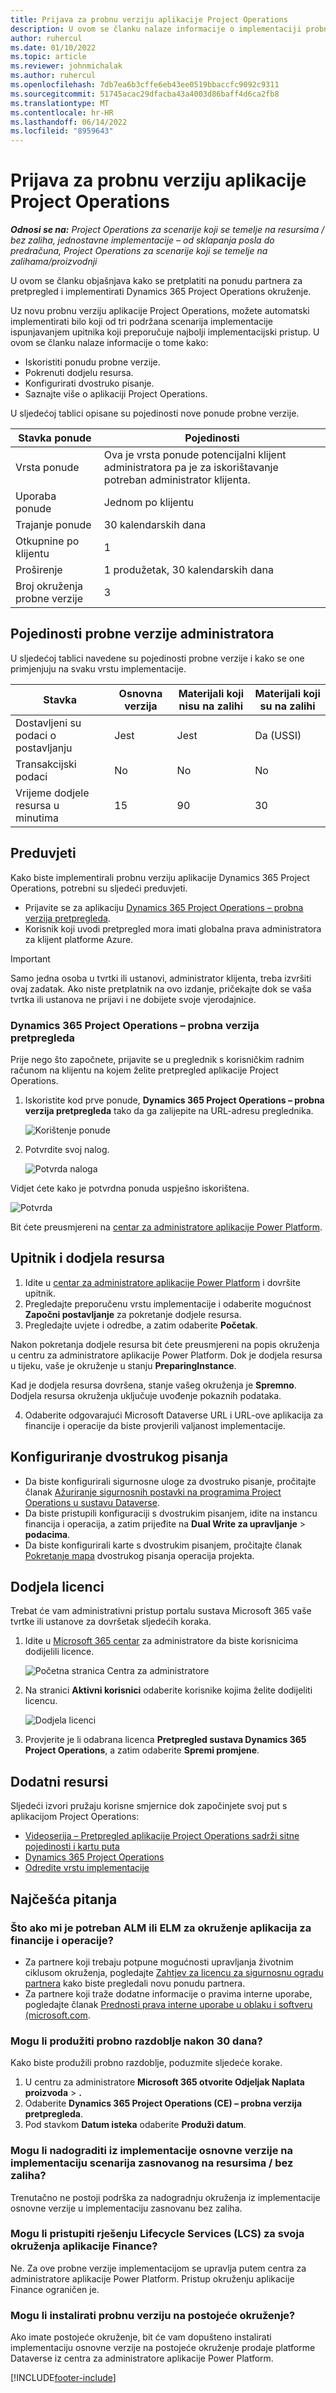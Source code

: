 ```yaml
---
title: Prijava za probnu verziju aplikacije Project Operations
description: U ovom se članku nalaze informacije o implementaciji probne verzije programa Dynamics 365 Project Operations.
author: ruhercul
ms.date: 01/10/2022
ms.topic: article
ms.reviewer: johnmichalak
ms.author: ruhercul
ms.openlocfilehash: 7db7ea6b3cffe6eb43ee0519bbaccfc9092c9311
ms.sourcegitcommit: 51745acac29dfacba43a4003d86baff4d6ca2fb8
ms.translationtype: MT
ms.contentlocale: hr-HR
ms.lasthandoff: 06/14/2022
ms.locfileid: "8959643"
---
```

# <a name="sign-up-for-project-operations-trials"></a>Prijava za probnu verziju aplikacije Project Operations 

_**Odnosi se na:** Project Operations za scenarije koji se temelje na resursima / bez zaliha, jednostavne implementacije – od sklapanja posla do predračuna, Project Operations za scenarije koji se temelje na zalihama/proizvodnji_ 



U ovom se članku objašnjava kako se pretplatiti na ponudu partnera za pretpregled i implementirati Dynamics 365 Project Operations okruženje.

Uz novu probnu verziju aplikacije Project Operations, možete automatski implementirati bilo koji od tri podržana scenarija implementacije ispunjavanjem upitnika koji preporučuje najbolji implementacijski pristup. U ovom se članku nalaze informacije o tome kako:

- Iskoristiti ponudu probne verzije.
- Pokrenuti dodjelu resursa.
- Konfigurirati dvostruko pisanje.
- Saznajte više o aplikaciji Project Operations. 

U sljedećoj tablici opisane su pojedinosti nove ponude probne verzije.

| **Stavka ponude**               | **Pojedinosti**                                  |
|------------------------------|----------------------------------------------|
| Vrsta ponude                   | Ova je vrsta ponude potencijalni klijent administratora pa je za iskorištavanje potreban administrator klijenta. |
| Uporaba ponude                    | Jednom po klijentu                          |
| Trajanje ponude               | 30 kalendarskih dana                             |
| Otkupnine po klijentu       | 1                                            |
| Proširenje                    | 1 produžetak, 30 kalendarskih dana               |
| Broj okruženja probne verzije | 3                                            |


## <a name="admin-trial-details"></a>Pojedinosti probne verzije administratora
U sljedećoj tablici navedene su pojedinosti probne verzije i kako se one primjenjuju na svaku vrstu implementacije.

| **Stavka**                      | **Osnovna verzija**                                     | **Materijali koji nisu na zalihi** | **Materijali koji su na zalihi** |
|-------------------------------|----------------------------------------------|---------------------------|-----------------------|
| Dostavljeni su podaci o postavljanju           | Jest                                          | Jest                       | Da (USSI)            |
| Transakcijski podaci            | No                                           | No                        | No                    |
| Vrijeme dodjele resursa u minutima  | 15                                           | 90                        | 30                    |
 
## <a name="prerequisites"></a>Preduvjeti
Kako biste implementirali probnu verziju aplikacije Dynamics 365 Project Operations, potrebni su sljedeći preduvjeti.

- Prijavite se za aplikaciju [Dynamics 365 Project Operations – probna verzija pretpregleda](https://www.aka.ms/try-po).
- Korisnik koji uvodi pretpregled mora imati globalna prava administratora za klijent platforme Azure.

> [!IMPORTANT]
> Samo jedna osoba u tvrtki ili ustanovi, administrator klijenta, treba izvršiti ovaj zadatak. Ako niste pretplatnik na ovo izdanje, pričekajte dok se vaša tvrtka ili ustanova ne prijavi i ne dobijete svoje vjerodajnice.

### <a name="dynamics-365-project-operations---preview-trial"></a>Dynamics 365 Project Operations – probna verzija pretpregleda 

Prije nego što započnete, prijavite se u preglednik s korisničkim radnim računom na klijentu na kojem želite pretpregled aplikacije Project Operations.

1. Iskoristite kod prve ponude, **Dynamics 365 Project Operations – probna verzija pretpregleda** tako da ga zalijepite na URL-adresu preglednika.

    ![Korištenje ponude](./media/16RedeemFirstOfferNew.png)

2. Potvrdite svoj nalog.

    ![Potvrda naloga](./media/17ConfirmOrderNew.png)

  Vidjet ćete kako je potvrdna ponuda uspješno iskorištena.

   ![Potvrda](./media/18OrderConfirmationNew.png)

  Bit ćete preusmjereni na [centar za administratore aplikacije Power Platform](https://admin.powerplatform.microsoft.com/projectoperationstrial).

## <a name="questionnaire-and-provisioning"></a>Upitnik i dodjela resursa

1.  Idite u [centar za administratore aplikacije Power Platform](https://admin.powerplatform.com/projectoperationstrial) i dovršite upitnik.  
2.  Pregledajte preporučenu vrstu implementacije i odaberite mogućnost **Započni postavljanje** za pokretanje dodjele resursa.
3.  Pregledajte uvjete i odredbe, a zatim odaberite **Početak**.

   Nakon pokretanja dodjele resursa bit ćete preusmjereni na popis okruženja u centru za administratore aplikacije Power Platform. Dok je dodjela resursa u tijeku, vaše je okruženje u stanju **PreparingInstance**.
 
  Kad je dodjela resursa dovršena, stanje vašeg okruženja je **Spremno**. Dodjela resursa okruženja uključuje uvođenje pokaznih podataka.
 
4.  Odaberite odgovarajući Microsoft Dataverse URL i URL-ove aplikacija za financije i operacije da biste provjerili valjanost implementacije.

## <a name="configuring-dual-write"></a>Konfiguriranje dvostrukog pisanja
- Da biste konfigurirali sigurnosne uloge za dvostruko pisanje, pročitajte članak [Ažuriranje sigurnosnih postavki na programima Project Operations u sustavu Dataverse](resource-provision-new-environment.md#update-security-settings-on-project-operations-on-dataverse).
- Da biste pristupili konfiguraciji s dvostrukim pisanjem, idite na instancu financija i operacija, a zatim prijeđite na **Dual Write za upravljanje** > **podacima**.
- Da biste konfigurirali karte s dvostrukim pisanjem, pročitajte članak [Pokretanje mapa](resource-provision-new-environment.md#run-project-operations-dual-write-maps) dvostrukog pisanja operacija projekta.

## <a name="assign-licenses"></a>Dodjela licenci

Trebat će vam administrativni pristup portalu sustava Microsoft 365 vaše tvrtke ili ustanove za dovršetak sljedećih koraka.

1. Idite u [Microsoft 365 centar](https://portal.office.com/) za administratore da biste korisnicima dodijelili licence.

   ![Početna stranica Centra za administratore](./media/14AdminPortal.png)

2. Na stranici **Aktivni korisnici** odaberite korisnike kojima želite dodijeliti licencu.

   ![Dodjela licenci](./media/15AssignLicenses.png)

3. Provjerite je li odabrana licenca **Pretpregled sustava Dynamics 365 Project Operations**, a zatim odaberite **Spremi promjene**.

## <a name="additional-resources"></a>Dodatni resursi

Sljedeći izvori pružaju korisne smjernice dok započinjete svoj put s aplikacijom Project Operations:

- [Videoserija – Pretpregled aplikacije Project Operations sadrži sitne pojedinosti i kartu puta](https://youtube.com/playlist?list=PLcakwueIHoT_LJ3Fr1tHnkPk5lioqE6uH)
- [Dynamics 365 Project Operations](/learn/modules/examine-dynamics-365-project-operations/)
- [Odredite vrstu implementacije](determine-deployment-type.md)

## <a name="frequently-asked-questions"></a>Najčešća pitanja

### <a name="what-if-i-require-alm-or-elm-for-my-finance-and-operations-apps-environment"></a>Što ako mi je potreban ALM ili ELM za okruženje aplikacija za financije i operacije?

- Za partnere koji trebaju potpune mogućnosti upravljanja životnim ciklusom okruženja, pogledajte [Zahtjev za licencu za sigurnosnu ogradu partnera](https://experience.dynamics.com/requestlicense) kako biste pregledali novu ponudu partnera. 
- Za partnere koji traže dodatne informacije o pravima interne uporabe, pogledajte članak [Prednosti prava interne uporabe u oblaku i softveru (microsoft.com](https://partner.microsoft.com/membership/internal-use-software).

### <a name="can-i-extend-my-trial-beyond-30-days"></a>Mogu li produžiti probno razdoblje nakon 30 dana?
Kako biste produžili probno razdoblje, poduzmite sljedeće korake.

1. U centru za administratore **Microsoft 365 otvorite Odjeljak Naplata** **proizvoda** > **.**
2. Odaberite **Dynamics 365 Project Operations (CE) – probna verzija pretpregleda**.
3. Pod stavkom **Datum isteka** odaberite **Produži datum**.

### <a name="can-i-upgrade-from-the-lite-deployment-to-the-resourcenon-stocked-based-scenario-deployment"></a>Mogu li nadograditi iz implementacije osnovne verzije na implementaciju scenarija zasnovanog na resursima / bez zaliha?
Trenutačno ne postoji podrška za nadogradnju okruženja iz implementacije osnovne verzije u implementaciju zasnovanu bez zaliha.

### <a name="can-i-access-lifecycle-services-lcs-for-my-finance-environments"></a>Mogu li pristupiti rješenju Lifecycle Services (LCS) za svoja okruženja aplikacije Finance?  
Ne. Za ove probne verzije implementacijom se upravlja putem centra za administratore aplikacije Power Platform. Pristup okruženju aplikacije Finance ograničen je.

### <a name="can-i-install-my-trial-on-an-existing-environment"></a>Mogu li instalirati probnu verziju na postojeće okruženje?
Ako imate postojeće okruženje, bit će vam dopušteno instalirati implementaciju osnovne verzije na postojeće okruženje prodaje platforme Dataverse iz centra za administratore aplikacije Power Platform.

[!INCLUDE[footer-include](../includes/footer-banner.md)]

